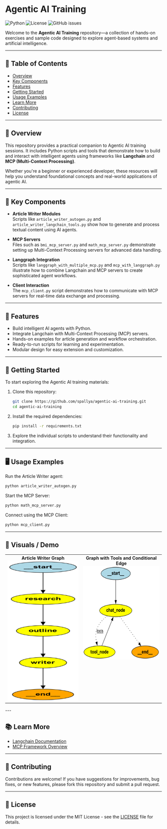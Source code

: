 # Agentic AI Training

![Python](https://img.shields.io/badge/python-3.11-blue)
![License](https://img.shields.io/badge/license-MIT-green)
![GitHub issues](https://img.shields.io/github/issues/spallya/agentic-ai-training)

Welcome to the **Agentic AI Training** repository—a collection of hands-on exercises and sample code designed to explore agent-based systems and artificial intelligence.

---

## 📑 Table of Contents
- [Overview](#overview)
- [Key Components](#key-components)
- [Features](#features)
- [Getting Started](#getting-started)
- [Usage Examples](#usage-examples)
- [Learn More](#learn-more)
- [Contributing](#contributing)
- [License](#license)

---

## 🚀 Overview

This repository provides a practical companion to Agentic AI training sessions. It includes Python scripts and tools that demonstrate how to build and interact with intelligent agents using frameworks like **Langchain** and **MCP (Multi-Context Processing)**.  

Whether you're a beginner or experienced developer, these resources will help you understand foundational concepts and real-world applications of agentic AI.

---

## 🧩 Key Components

- **Article Writer Modules**  
  Scripts like `article_writer_autogen.py` and `article_writer_langchain_tools.py` show how to generate and process textual content using AI agents.

- **MCP Servers**  
  Files such as `bmi_mcp_server.py` and `math_mcp_server.py` demonstrate setting up Multi-Context Processing servers for advanced data handling.

- **Langgraph Integration**  
  Scripts like `langgraph_with_multiple_mcp.py` and `mcp_with_langgraph.py` illustrate how to combine Langchain and MCP servers to create sophisticated agent workflows.

- **Client Interaction**  
  The `mcp_client.py` script demonstrates how to communicate with MCP servers for real-time data exchange and processing.

---

## 🌟 Features

- Build intelligent AI agents with Python.
- Integrate Langchain with Multi-Context Processing (MCP) servers.
- Hands-on examples for article generation and workflow orchestration.
- Ready-to-run scripts for learning and experimentation.
- Modular design for easy extension and customization.

---

## 🧪 Getting Started

To start exploring the Agentic AI training materials:

1. Clone this repository:

   ```bash
   git clone https://github.com/spallya/agentic-ai-training.git
   cd agentic-ai-training
   ```

2. Install the required dependencies:

   ```bash
   pip install -r requirements.txt
   ```

3. Explore the individual scripts to understand their functionality and integration.

---

## 🖥️ Usage Examples

Run the Article Writer agent:

```bash
python article_writer_autogen.py
```

Start the MCP Server:

```bash
python math_mcp_server.py
```

Connect using the MCP Client:

```bash
python mcp_client.py
```

---

## 📸 Visuals / Demo

<table>
  <tr>
    <td align="center" valign="top">
      <b>Article Writer Graph</b><br>
      <img src="graphs/article_writer_langgraph.png" alt="Article writer graph" width="250" height="450">
    </td>
    <td align="center" valign="top">
      <b>Graph with Tools and Conditional Edge</b><br>
      <img src="graphs/langgraph_with_multiple_mcp.png" alt="Graph with MCP" width="250" height="300">
    </td>
  </tr>
</table>
---

## 📚 Learn More

- [Langchain Documentation](https://langchain.com/docs/)
- [MCP Framework Overview](https://modelcontextprotocol.io/docs/getting-started/intro)

---

## 🤝 Contributing

Contributions are welcome! If you have suggestions for improvements, bug fixes, or new features, please fork this repository and submit a pull request.

---

## 📄 License

This project is licensed under the MIT License - see the [LICENSE](LICENSE) file for details.
